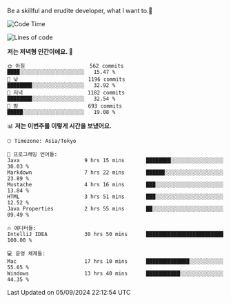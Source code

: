 Be a skillful and erudite developer, what I want to.👶

<!--START_SECTION:waka-->
![Code Time](http://img.shields.io/badge/Code%20Time-1%2C243%20hrs%2026%20mins-blue)

![Lines of code](https://img.shields.io/badge/%EC%A0%80%EB%8A%94%20%EC%97%AC%ED%83%9C%EA%B9%8C%EC%A7%80%20-2.7%20million%20%EC%A4%84%EC%9D%98%20%EC%BD%94%EB%93%9C%EB%A5%BC%20%EC%9E%91%EC%84%B1%ED%96%88%EC%96%B4%EC%9A%94.-blue)

**저는 저녁형 인간이에요. 🦉** 

```text
🌞 아침                     562 commits         ████░░░░░░░░░░░░░░░░░░░░░   15.47 % 
🌆 낮　                     1196 commits        ████████░░░░░░░░░░░░░░░░░   32.92 % 
🌃 저녁                     1182 commits        ████████░░░░░░░░░░░░░░░░░   32.54 % 
🌙 밤　                     693 commits         █████░░░░░░░░░░░░░░░░░░░░   19.08 % 
```


📊 **저는 이번주를 이렇게 시간을 보냈어요.** 

```text
🕑︎ Timezone: Asia/Tokyo

💬 프로그래밍 언어들: 
Java                     9 hrs 15 mins       ████████░░░░░░░░░░░░░░░░░   30.03 % 
Markdown                 7 hrs 22 mins       ██████░░░░░░░░░░░░░░░░░░░   23.89 % 
Mustache                 4 hrs 16 mins       ███░░░░░░░░░░░░░░░░░░░░░░   13.84 % 
HTML                     3 hrs 51 mins       ███░░░░░░░░░░░░░░░░░░░░░░   12.52 % 
Java Properties          2 hrs 55 mins       ██░░░░░░░░░░░░░░░░░░░░░░░   09.49 % 

🔥 에디터들: 
IntelliJ IDEA            30 hrs 50 mins      █████████████████████████   100.00 % 

💻 운영 체제들: 
Mac                      17 hrs 10 mins      ██████████████░░░░░░░░░░░   55.65 % 
Windows                  13 hrs 40 mins      ███████████░░░░░░░░░░░░░░   44.35 % 
```


 Last Updated on 05/09/2024 22:12:54 UTC
<!--END_SECTION:waka-->
